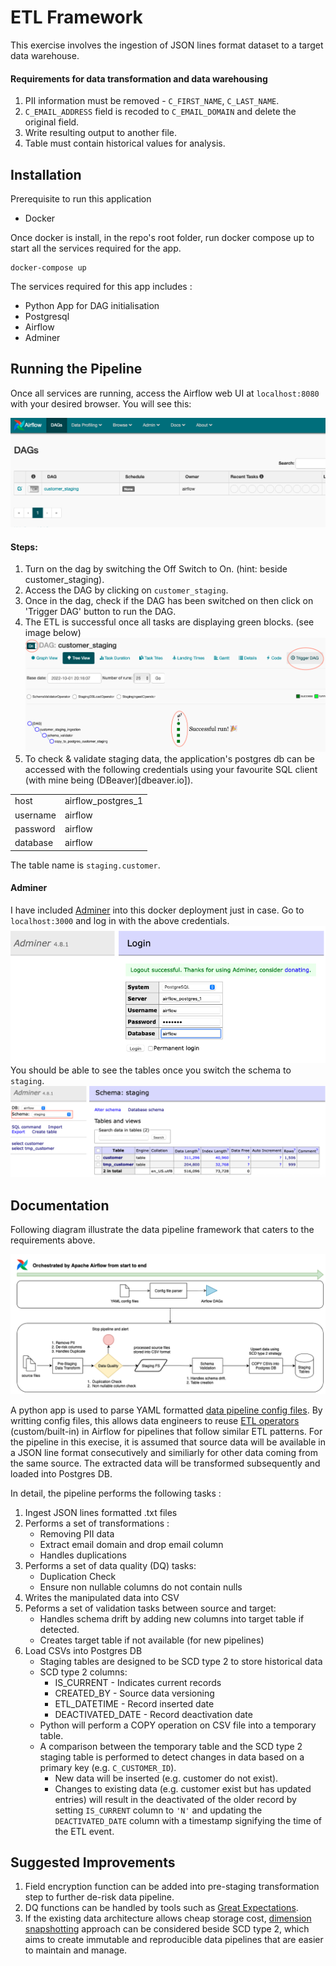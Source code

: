 # ETL Framework
This exercise involves the ingestion of JSON lines format dataset to a target data warehouse.


#### Requirements for data transformation and data warehousing
1. PII information must be removed - `C_FIRST_NAME`, `C_LAST_NAME`.
2. `C_EMAIL_ADDRESS` field is recoded to `C_EMAIL_DOMAIN` and delete the original field.
3. Write resulting output to another file.
4. Table must contain historical values for analysis.


## Installation
Prerequisite to run this application

- Docker

Once docker is install, in the repo's root folder, run docker compose up to start all the services required for the app.
```
docker-compose up
```
The services required for this app includes :

- Python App for DAG initialisation
- Postgresql
- Airflow
- Adminer

## Running the Pipeline
Once all services are running, access the Airflow web UI at `localhost:8080` with your desired browser. You will see this: 

![airflowui1](images/airflowui1.png)

#### Steps:
1. Turn on the dag by switching the Off Switch to On. (hint: beside customer_staging).
2. Access the DAG by clicking on `customer_staging`.
3. Once in the dag, check if the DAG has been switched on then click on 'Trigger DAG' button to run the DAG.
4. The ETL is successful once all tasks are displaying green blocks. (see image below)
![airflowui2](images/airflowui2.png)
5. To check & validate staging data, the application's postgres db can be accessed with the following credentials using your favourite SQL client (with mine being (DBeaver)[dbeaver.io]).

|||
|---|---|
|host|airflow_postgres_1|
|username|airflow|
|password|airflow|
|database|airflow|

The table name is `staging.customer`.

#### Adminer
I have included [Adminer](https://www.adminer.org) into this docker deployment just in case. Go to `localhost:3000` and log in with the above credentials. 
![adminer1](images/adminer1.png)
You should be able to see the tables once you switch the schema to `staging`.
![adminer2](images/adminer2.png)

## Documentation
Following diagram illustrate the data pipeline framework that caters to the requirements above.

![Dataflow](images/dataflow.png)

A python app is used to parse YAML formatted [data pipeline config files](https://github.com/aaronegh/airflow-etl/blob/master/dags/config/customer_staging.yaml). By writting config files, this allows data engineers to reuse [ETL operators](https://github.com/aaronegh/airflow-etl/tree/master/plugins/operators) (custom/built-in) in Airflow for pipelines that follow similar ETL patterns. For the pipeline in this execise, it is assumed that source data will be available in a JSON line format consecutively and similiarly for other data coming from the same source. The extracted data will be transformed subsequently and loaded into Postgres DB.

In detail, the pipeline performs the following tasks :

1. Ingest JSON lines formatted .txt files
2. Performs a set of transformations : 
    - Removing PII data 
    - Extract email domain and drop email column
    - Handles duplications
3. Performs a set of data quality (DQ) tasks:
    - Duplication Check
    - Ensure non nullable columns do not contain nulls
4. Writes the manipulated data into CSV
5. Peforms a set of validation tasks between source and target:
    - Handles schema drift by adding new columns into target table if detected.
    - Creates target table if not available (for new pipelines)
6. Load CSVs into Postgres DB
    - Staging tables are designed to be SCD type 2 to store historical data
    - SCD type 2 columns:
        - IS_CURRENT - Indicates current records
        - CREATED_BY - Source data versioning
        - ETL_DATETIME - Record inserted date
        - DEACTIVATED_DATE - Record deactivation date
    - Python will perform a COPY operation on CSV file into a temporary table.
    - A comparison between the temporary table and the SCD type 2 staging table is performed to detect changes in data based on a primary key (e.g. `C_CUSTOMER_ID`).
        - New data will be inserted (e.g. customer do not exist).
        - Changes to existing data (e.g. customer exist but has updated entries) will result in the deactivated of the older record by setting `IS_CURRENT` column to `'N'` and updating the `DEACTIVATED_DATE` column with a timestamp signifying the time of the ETL event.


## Suggested Improvements
1. Field encryption function can be added into pre-staging transformation step to further de-risk data pipeline.
2. DQ functions can be handled by tools such as [Great Expectations](https://greatexpectations.io).
3. If the existing data architecture allows cheap storage cost, [dimension snapshotting](https://www.jie-tao.com/scd-ii-or-snapshot-for-dimension/) approach can be considered beside SCD type 2, which aims to create immutable and reproducible data pipelines that are easier to maintain and manage.
